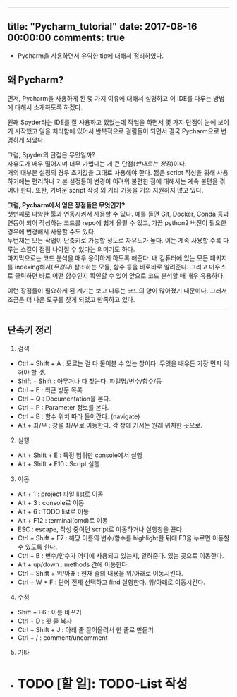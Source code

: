  ---
title:  "Pycharm_tutorial"
date: 2017-08-16 00:00:00
comments: true
---

- Pycharm을 사용하면서 유익한 tip에 대해서 정리하였다.

## 왜 Pycharm?

먼저, Pycharm을 사용하게 된 몇 가지 이유에 대해서 설명하고 이 IDE를 다루는 방법에 대해서 소개하도록 하겠다.

원래 Spyder라는 IDE를 잘 사용하고 있었는데 작업을 하면서 몇 가지 단점이 눈에 보이기 시작했고
일을 처리함에 있어서 반복적으로 걸림돌이 되면서 결국 Pycharm으로 변경하게 되었다.

그럼, Spyder의 단점은 무엇일까? <br>
자유도가 매우 떨어지며 너무 가볍다는 게 큰 단점(*반대로는 장점*)이다. <br>
거의 대부분 설정의 경우 초기값을 그대로 사용해야 한다. 짧은 script 작성을 위해 사용하기에는 편리하나
기본 설정들이 변경이 어려워 불편한 점에 대해서는 계속 불편을 겪어야 한다. 또한, 가벼운 script 작성 외
기타 기능을 거의 지원하지 않고 있다.

**그럼, Pycharm에서 얻은 장점들은 무엇인가?** <br>
첫번째로 다양한 툴과 연동시켜서 사용할 수 있다. 예를 들면 Git, Docker, Conda 등과 연동이 되어
작성하는 코드를 repo에 쉽게 올릴 수 있고, 가끔 python2 버전이 필요한 경우에 변경해서 사용할 수도 있다. <br>
두번재는 모든 작업이 단축키로 가능할 정도로 자유도가 높다. 이는 계속 사용할 수록 다루는 스킬이 점점 나아질 수 있다는
의미기도 하다. <br>
마지막으로는 코드 분석을 매우 용이하게 하도록 해준다. 내 컴퓨터에 있는 모든 패키지를 indexing해서(*무겁다*) 참조하는 모듈, 함수 등을
바로바로 알려준다. 그리고 마우스로 클릭하면 바로 어떤 함수인지 확인할 수 있어 앞으로 코드 분석할 때 매우 유용하다.

이런 장점들이 필요하게 된 계기는 보고 다루는 코드의 양이 많아졌기 때문이다. 그래서 조금은 더 나은 도구를 찾게 되었고
만족하고 있다.

***
## 단축키 정리

1. 검색
  - Ctrl + Shift + A : 모르는 걸 다 물어볼 수 있는 창이다. 무엇을 배우든 가장 먼저 익혀야 할 것.
  - Shift + Shift : 아무거나 다 찾는다. 파일명/변수/함수/등
  - Ctrl + E : 최근 방문 목록
  - Ctrl + Q : Documentation을 본다.
  - Ctrl + P : Parameter 정보를 본다.
  - Ctrl + B : 함수 위치 따라 들어간다. (navigate)
  - Alt + 좌/우 : 창을 좌/우로 이동한다. 각 창에 커서는 원래 위치한 곳으로.

2. 실행
  - Alt + Shift + E : 특정 범위만 console에서 실행
  - Alt + Shift + F10 : Script 실행

3. 이동
  - Alt + 1 : project 파일 list로 이동
  - Alt + 3 : console로 이동
  - Alt + 6 : TODO list로 이동
  - Alt + F12 : terminal(cmd)로 이동
  - ESC : escape, 작성 중이던 script로 이동하거나 실행창을 끈다.
  - Ctrl + Shift + F7 : 해당 이름의 변수/함수를 highlight한 뒤에 F3을 누르면 이동할 수 있도록 한다.
  - Ctrl + B : 변수/함수가 어디에 사용되고 있는지, 알려준다. 있는 곳으로 이동한다.
  - Alt + up/down : methods 간에 이동한다.
  - Ctrl + Shift + 위/아래 : 현재 줄의 내용을 위/아래로 이동시킨다.
  - Ctrl + W + F : 단어 전체 선택하고 find 실행한다. 위/아래로 이동시킨다.

4. 수정
  - Shift + F6 : 이름 바꾸기
  - Ctrl + D : 윗 줄 복사
  - Ctrl + Shift + J : 아래 줄 끌어올려서 한 줄로 만들기
  - Ctrl + / : comment/uncomment

5. 기타
  - # TODO [할 일]: TODO-List 작성
